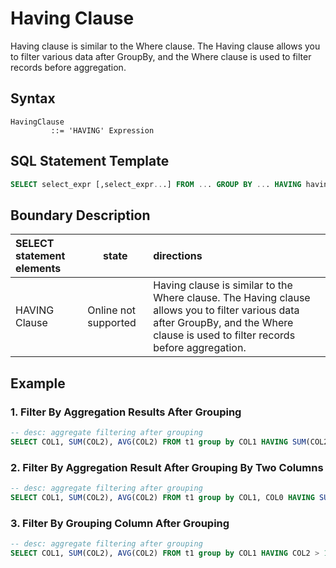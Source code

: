 # Having Clause

Having clause is similar to the Where clause. The Having clause allows you to filter various data after GroupBy, and the Where clause is used to filter records before aggregation.

## Syntax

```
HavingClause
         ::= 'HAVING' Expression 
```

## SQL Statement Template

```sql
SELECT select_expr [,select_expr...] FROM ... GROUP BY ... HAVING having_condition
```

## Boundary Description

| SELECT statement elements | state          | directions                                                         |
| :------------- | ------------- | :----------------------------------------------------------- |
| HAVING Clause  | Online not supported | Having clause is similar to the Where clause. The Having clause allows you to filter various data after GroupBy, and the Where clause is used to filter records before aggregation. |

## Example

### 1. Filter By Aggregation Results After Grouping

```SQL
-- desc: aggregate filtering after grouping
SELECT COL1, SUM(COL2), AVG(COL2) FROM t1 group by COL1 HAVING SUM(COL2) > 1000;
```

### 2. Filter By Aggregation Result After Grouping By Two Columns

```sql
-- desc: aggregate filtering after grouping
SELECT COL1, SUM(COL2), AVG(COL2) FROM t1 group by COL1, COL0 HAVING SUM(COL2) > 1000;
```

### 3. Filter By Grouping Column After Grouping

```sql
-- desc: aggregate filtering after grouping
SELECT COL1, SUM(COL2), AVG(COL2) FROM t1 group by COL1 HAVING COL2 > 1000;
```


